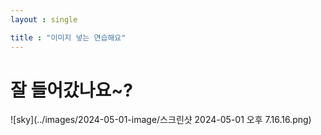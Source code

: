 ```yaml
---
layout : single

title : "이미지 넣는 연습해요"
---
```





# 잘 들어갔나요~?

![sky](../images/2024-05-01-image/스크린샷 2024-05-01 오후 7.16.16.png)